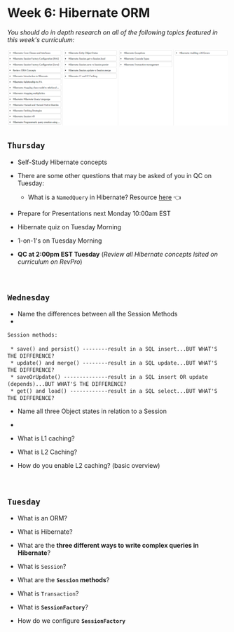 # Week 6: Hibernate ORM
*You should do in depth research on all of the following topics featured in this week's curriculum:*

<img src="https://github.com/210517-Enterprise/demos/blob/main/week6/imgs/image.png"/>
<br>

## `Thursday`
-  Self-Study Hibernate concepts
  - There are some other questions that may be asked of you in QC on Tuesday:
    - What is a `NamedQuery` in Hibernate? Resource <a href="https://howtodoinjava.com/hibernate/hibernate-named-query-tutorial/" target="_blank">here</a> 👈
    
-  Prepare for Presentations next Monday 10:00am EST

-  Hibernate quiz on Tuesday Morning

-  1-on-1's on Tuesday Morning

-  **QC at 2:00pm EST Tuesday** (*Review all Hibernate concepts lsited on curriculum on RevPro*)

<br>

## `Wednesday`
- Name the differences between all the Session Methods
- 
```
Session methods:

 * save() and persist() --------result in a SQL insert...BUT WHAT'S THE DIFFERENCE?
 * update() and merge() --------result in a SQL update...BUT WHAT'S THE DIFFERENCE?
 * saveOrUpdate() --------------result in a SQL insert OR update (depends)...BUT WHAT'S THE DIFFERENCE?
 * get() and load() ------------result in a SQL select...BUT WHAT'S THE DIFFERENCE?
```


- Name all three Object states in relation to a Session
- 
- What is L1 caching?

- What is L2 Caching?

- How do you enable L2 caching? (basic overview)

<br>

## `Tuesday`
- What is an ORM?

- What is Hibernate?

- What are the **three different ways to write complex queries in Hibernate**?

- What is `Session`?

- What are the **`Session` methods**?

- What is `Transaction`?

- What is **`SessionFactory`**?

- How do we configure **`SessionFactory`**
